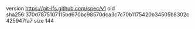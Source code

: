 version https://git-lfs.github.com/spec/v1
oid sha256:370d7875107115bd670bc98570dca3c7c70b1175420b34505b8302c425947fa7
size 144
